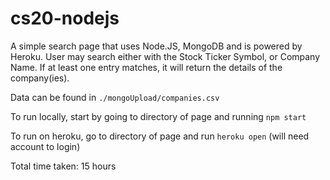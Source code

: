 # cs20-nodejs

A simple search page that uses Node.JS, MongoDB and is powered by Heroku.
User may search either with the Stock Ticker Symbol, or Company Name.
If at least one entry matches, it will return the details of the company(ies).

Data can be found in `./mongoUpload/companies.csv`

To run locally, start by going to directory of page and running `npm start`

To run on heroku, go to directory of page and run `heroku open` (will need account to login)

Total time taken: 15 hours
